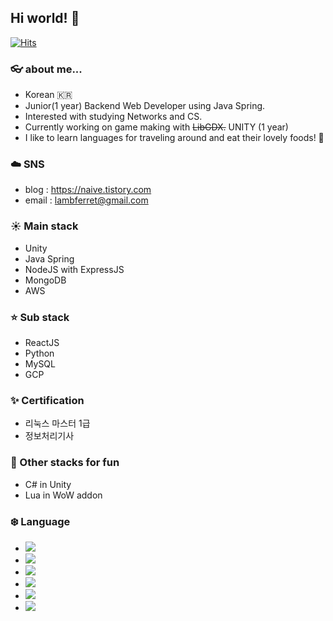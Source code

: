 ## Hi world! 🦦
[![Hits](https://hits.seeyoufarm.com/api/count/incr/badge.svg?url=https%3A%2F%2Fgithub.com%2FLambFerret&count_bg=%2379C83D&title_bg=%236A6363&icon=&icon_color=%23E7E7E7&title=Say%20Hello%21&edge_flat=false)](https://hits.seeyoufarm.com)
### 👓 about me...
- Korean 🇰🇷
- Junior(1 year) Backend Web Developer using Java Spring.
- Interested with studying Networks and CS.
- Currently working on game making with ~~LibGDX.~~ UNITY (1 year)
- I like to learn languages for traveling around and eat their lovely foods! 🥪

### ☁️ SNS
- blog : https://naive.tistory.com
- email : lambferret@gmail.com

### ☀️ Main stack
- Unity
- Java Spring
- NodeJS with ExpressJS
- MongoDB
- AWS

### ⭐️ Sub stack
- ReactJS
- Python
- MySQL
- GCP

### ✨ Certification 
- 리눅스 마스터 1급
- 정보처리기사
  
### 🌙 Other stacks for fun
- C# in Unity
- Lua in WoW addon



### ❄️ Language
- ![](https://progress-bar.dev/100/?title=Korean%20%20)
- ![](https://progress-bar.dev/85/?title=English%20)
- ![](https://progress-bar.dev/80/?title=Japanese)
- ![](https://progress-bar.dev/5/?title=Russian%20)
- ![](https://progress-bar.dev/2/?title=español%20)
- ![](https://progress-bar.dev/2/?title=Deutsch%20)








